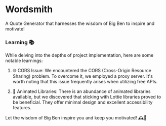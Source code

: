# Wordsmith
A Quote Generator that harnesses the wisdom of Big Ben to inspire and motivate!

### Learning 📚
While delving into the depths of project implementation, here are some notable learnings:

1. 🌐 CORS Issue: We encountered the CORS (Cross-Origin Resource Sharing) problem. To overcome it, we employed a proxy server. It's worth noting that this issue frequently arises when utilizing free APIs.

2. 🎨 Animated Libraries: There is an abundance of animated libraries available, but we discovered that sticking with Lottie libraries proved to be beneficial. They offer minimal design and excellent accessibility features.


Let the wisdom of Big Ben inspire you and keep you motivated! 🕰️💫
